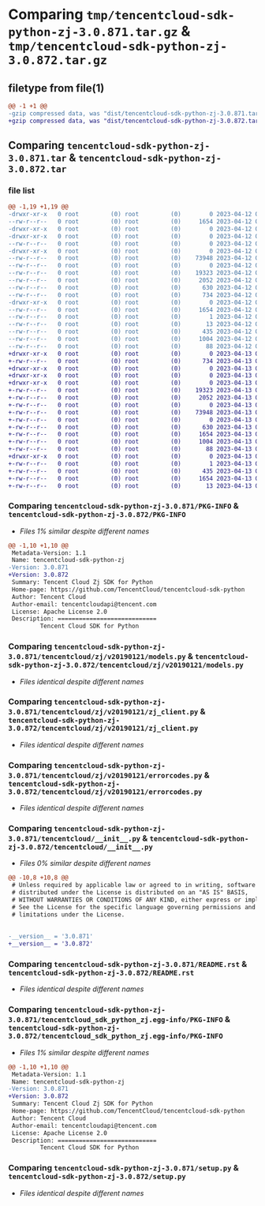 # Comparing `tmp/tencentcloud-sdk-python-zj-3.0.871.tar.gz` & `tmp/tencentcloud-sdk-python-zj-3.0.872.tar.gz`

## filetype from file(1)

```diff
@@ -1 +1 @@
-gzip compressed data, was "dist/tencentcloud-sdk-python-zj-3.0.871.tar", last modified: Wed Apr 12 00:48:23 2023, max compression
+gzip compressed data, was "dist/tencentcloud-sdk-python-zj-3.0.872.tar", last modified: Thu Apr 13 01:09:59 2023, max compression
```

## Comparing `tencentcloud-sdk-python-zj-3.0.871.tar` & `tencentcloud-sdk-python-zj-3.0.872.tar`

### file list

```diff
@@ -1,19 +1,19 @@
-drwxr-xr-x   0 root         (0) root         (0)        0 2023-04-12 00:48:23.000000 tencentcloud-sdk-python-zj-3.0.871/
--rw-r--r--   0 root         (0) root         (0)     1654 2023-04-12 00:48:23.000000 tencentcloud-sdk-python-zj-3.0.871/PKG-INFO
-drwxr-xr-x   0 root         (0) root         (0)        0 2023-04-12 00:48:23.000000 tencentcloud-sdk-python-zj-3.0.871/tencentcloud/
-drwxr-xr-x   0 root         (0) root         (0)        0 2023-04-12 00:48:23.000000 tencentcloud-sdk-python-zj-3.0.871/tencentcloud/zj/
--rw-r--r--   0 root         (0) root         (0)        0 2023-04-12 00:48:23.000000 tencentcloud-sdk-python-zj-3.0.871/tencentcloud/zj/__init__.py
-drwxr-xr-x   0 root         (0) root         (0)        0 2023-04-12 00:48:23.000000 tencentcloud-sdk-python-zj-3.0.871/tencentcloud/zj/v20190121/
--rw-r--r--   0 root         (0) root         (0)    73948 2023-04-12 00:48:23.000000 tencentcloud-sdk-python-zj-3.0.871/tencentcloud/zj/v20190121/models.py
--rw-r--r--   0 root         (0) root         (0)        0 2023-04-12 00:48:23.000000 tencentcloud-sdk-python-zj-3.0.871/tencentcloud/zj/v20190121/__init__.py
--rw-r--r--   0 root         (0) root         (0)    19323 2023-04-12 00:48:23.000000 tencentcloud-sdk-python-zj-3.0.871/tencentcloud/zj/v20190121/zj_client.py
--rw-r--r--   0 root         (0) root         (0)     2052 2023-04-12 00:48:23.000000 tencentcloud-sdk-python-zj-3.0.871/tencentcloud/zj/v20190121/errorcodes.py
--rw-r--r--   0 root         (0) root         (0)      630 2023-04-12 00:48:23.000000 tencentcloud-sdk-python-zj-3.0.871/tencentcloud/__init__.py
--rw-r--r--   0 root         (0) root         (0)      734 2023-04-12 00:48:23.000000 tencentcloud-sdk-python-zj-3.0.871/README.rst
-drwxr-xr-x   0 root         (0) root         (0)        0 2023-04-12 00:48:23.000000 tencentcloud-sdk-python-zj-3.0.871/tencentcloud_sdk_python_zj.egg-info/
--rw-r--r--   0 root         (0) root         (0)     1654 2023-04-12 00:48:23.000000 tencentcloud-sdk-python-zj-3.0.871/tencentcloud_sdk_python_zj.egg-info/PKG-INFO
--rw-r--r--   0 root         (0) root         (0)        1 2023-04-12 00:48:23.000000 tencentcloud-sdk-python-zj-3.0.871/tencentcloud_sdk_python_zj.egg-info/dependency_links.txt
--rw-r--r--   0 root         (0) root         (0)       13 2023-04-12 00:48:23.000000 tencentcloud-sdk-python-zj-3.0.871/tencentcloud_sdk_python_zj.egg-info/top_level.txt
--rw-r--r--   0 root         (0) root         (0)      435 2023-04-12 00:48:23.000000 tencentcloud-sdk-python-zj-3.0.871/tencentcloud_sdk_python_zj.egg-info/SOURCES.txt
--rw-r--r--   0 root         (0) root         (0)     1004 2023-04-12 00:48:23.000000 tencentcloud-sdk-python-zj-3.0.871/setup.py
--rw-r--r--   0 root         (0) root         (0)       88 2023-04-12 00:48:23.000000 tencentcloud-sdk-python-zj-3.0.871/setup.cfg
+drwxr-xr-x   0 root         (0) root         (0)        0 2023-04-13 01:09:59.000000 tencentcloud-sdk-python-zj-3.0.872/
+-rw-r--r--   0 root         (0) root         (0)      734 2023-04-13 01:09:59.000000 tencentcloud-sdk-python-zj-3.0.872/README.rst
+drwxr-xr-x   0 root         (0) root         (0)        0 2023-04-13 01:09:59.000000 tencentcloud-sdk-python-zj-3.0.872/tencentcloud/
+drwxr-xr-x   0 root         (0) root         (0)        0 2023-04-13 01:09:59.000000 tencentcloud-sdk-python-zj-3.0.872/tencentcloud/zj/
+drwxr-xr-x   0 root         (0) root         (0)        0 2023-04-13 01:09:59.000000 tencentcloud-sdk-python-zj-3.0.872/tencentcloud/zj/v20190121/
+-rw-r--r--   0 root         (0) root         (0)    19323 2023-04-13 01:09:59.000000 tencentcloud-sdk-python-zj-3.0.872/tencentcloud/zj/v20190121/zj_client.py
+-rw-r--r--   0 root         (0) root         (0)     2052 2023-04-13 01:09:59.000000 tencentcloud-sdk-python-zj-3.0.872/tencentcloud/zj/v20190121/errorcodes.py
+-rw-r--r--   0 root         (0) root         (0)        0 2023-04-13 01:09:59.000000 tencentcloud-sdk-python-zj-3.0.872/tencentcloud/zj/v20190121/__init__.py
+-rw-r--r--   0 root         (0) root         (0)    73948 2023-04-13 01:09:59.000000 tencentcloud-sdk-python-zj-3.0.872/tencentcloud/zj/v20190121/models.py
+-rw-r--r--   0 root         (0) root         (0)        0 2023-04-13 01:09:59.000000 tencentcloud-sdk-python-zj-3.0.872/tencentcloud/zj/__init__.py
+-rw-r--r--   0 root         (0) root         (0)      630 2023-04-13 01:09:59.000000 tencentcloud-sdk-python-zj-3.0.872/tencentcloud/__init__.py
+-rw-r--r--   0 root         (0) root         (0)     1654 2023-04-13 01:09:59.000000 tencentcloud-sdk-python-zj-3.0.872/PKG-INFO
+-rw-r--r--   0 root         (0) root         (0)     1004 2023-04-13 01:09:59.000000 tencentcloud-sdk-python-zj-3.0.872/setup.py
+-rw-r--r--   0 root         (0) root         (0)       88 2023-04-13 01:09:59.000000 tencentcloud-sdk-python-zj-3.0.872/setup.cfg
+drwxr-xr-x   0 root         (0) root         (0)        0 2023-04-13 01:09:59.000000 tencentcloud-sdk-python-zj-3.0.872/tencentcloud_sdk_python_zj.egg-info/
+-rw-r--r--   0 root         (0) root         (0)        1 2023-04-13 01:09:59.000000 tencentcloud-sdk-python-zj-3.0.872/tencentcloud_sdk_python_zj.egg-info/dependency_links.txt
+-rw-r--r--   0 root         (0) root         (0)      435 2023-04-13 01:09:59.000000 tencentcloud-sdk-python-zj-3.0.872/tencentcloud_sdk_python_zj.egg-info/SOURCES.txt
+-rw-r--r--   0 root         (0) root         (0)     1654 2023-04-13 01:09:59.000000 tencentcloud-sdk-python-zj-3.0.872/tencentcloud_sdk_python_zj.egg-info/PKG-INFO
+-rw-r--r--   0 root         (0) root         (0)       13 2023-04-13 01:09:59.000000 tencentcloud-sdk-python-zj-3.0.872/tencentcloud_sdk_python_zj.egg-info/top_level.txt
```

### Comparing `tencentcloud-sdk-python-zj-3.0.871/PKG-INFO` & `tencentcloud-sdk-python-zj-3.0.872/PKG-INFO`

 * *Files 1% similar despite different names*

```diff
@@ -1,10 +1,10 @@
 Metadata-Version: 1.1
 Name: tencentcloud-sdk-python-zj
-Version: 3.0.871
+Version: 3.0.872
 Summary: Tencent Cloud Zj SDK for Python
 Home-page: https://github.com/TencentCloud/tencentcloud-sdk-python
 Author: Tencent Cloud
 Author-email: tencentcloudapi@tencent.com
 License: Apache License 2.0
 Description: ============================
         Tencent Cloud SDK for Python
```

### Comparing `tencentcloud-sdk-python-zj-3.0.871/tencentcloud/zj/v20190121/models.py` & `tencentcloud-sdk-python-zj-3.0.872/tencentcloud/zj/v20190121/models.py`

 * *Files identical despite different names*

### Comparing `tencentcloud-sdk-python-zj-3.0.871/tencentcloud/zj/v20190121/zj_client.py` & `tencentcloud-sdk-python-zj-3.0.872/tencentcloud/zj/v20190121/zj_client.py`

 * *Files identical despite different names*

### Comparing `tencentcloud-sdk-python-zj-3.0.871/tencentcloud/zj/v20190121/errorcodes.py` & `tencentcloud-sdk-python-zj-3.0.872/tencentcloud/zj/v20190121/errorcodes.py`

 * *Files identical despite different names*

### Comparing `tencentcloud-sdk-python-zj-3.0.871/tencentcloud/__init__.py` & `tencentcloud-sdk-python-zj-3.0.872/tencentcloud/__init__.py`

 * *Files 0% similar despite different names*

```diff
@@ -10,8 +10,8 @@
 # Unless required by applicable law or agreed to in writing, software
 # distributed under the License is distributed on an "AS IS" BASIS,
 # WITHOUT WARRANTIES OR CONDITIONS OF ANY KIND, either express or implied.
 # See the License for the specific language governing permissions and
 # limitations under the License.
 
 
-__version__ = '3.0.871'
+__version__ = '3.0.872'
```

### Comparing `tencentcloud-sdk-python-zj-3.0.871/README.rst` & `tencentcloud-sdk-python-zj-3.0.872/README.rst`

 * *Files identical despite different names*

### Comparing `tencentcloud-sdk-python-zj-3.0.871/tencentcloud_sdk_python_zj.egg-info/PKG-INFO` & `tencentcloud-sdk-python-zj-3.0.872/tencentcloud_sdk_python_zj.egg-info/PKG-INFO`

 * *Files 1% similar despite different names*

```diff
@@ -1,10 +1,10 @@
 Metadata-Version: 1.1
 Name: tencentcloud-sdk-python-zj
-Version: 3.0.871
+Version: 3.0.872
 Summary: Tencent Cloud Zj SDK for Python
 Home-page: https://github.com/TencentCloud/tencentcloud-sdk-python
 Author: Tencent Cloud
 Author-email: tencentcloudapi@tencent.com
 License: Apache License 2.0
 Description: ============================
         Tencent Cloud SDK for Python
```

### Comparing `tencentcloud-sdk-python-zj-3.0.871/setup.py` & `tencentcloud-sdk-python-zj-3.0.872/setup.py`

 * *Files identical despite different names*


